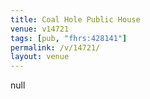 ```yaml
---
title: Coal Hole Public House
venue: v14721
tags: [pub, "fhrs:428141"]
permalink: /v/14721/
layout: venue
---
```

null